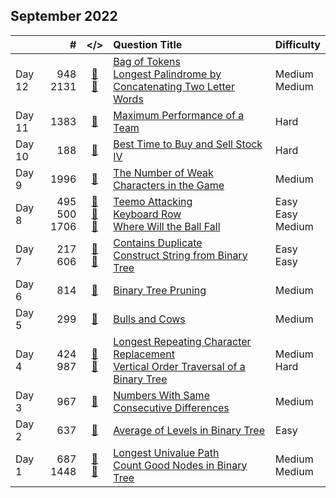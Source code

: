 ## September 2022

||#|</>|Question Title|Difficulty|
|:--|--:|:-:|:--|:--|
|Day 12|948<br>2131|[📎](../src/q_901_950/q0948.cc)<br>[📎](../src/q_2101_2150/q2131.cc)|[Bag of Tokens](https://leetcode.com/problems/bag-of-tokens/)<br>[Longest Palindrome by Concatenating Two Letter Words](https://leetcode.com/problems/longest-palindrome-by-concatenating-two-letter-words/)|Medium<br>Medium|
|Day 11|1383|[📎](../src/q_1351_1400/q1383.cc)|[Maximum Performance of a Team](https://leetcode.com/problems/maximum-performance-of-a-team/)|Hard|
|Day 10|188|[📎](../src/q_151_200/q0188.cc)|[Best Time to Buy and Sell Stock IV](https://leetcode.com/problems/best-time-to-buy-and-sell-stock-iv/)|Hard|
|Day 9|1996|[📎](../src/q_1951_2000/q1996.cc)|[The Number of Weak Characters in the Game](https://leetcode.com/problems/the-number-of-weak-characters-in-the-game/)|Medium|
|Day 8|495<br>500<br>1706|[📎](../src/q_451_500/q0495.cc)<br>[📎](../src/q_451_500/q0500.cc)<br>[📎](../src/q_1701_1750/q1706.cc)|[Teemo Attacking](https://leetcode.com/problems/teemo-attacking/)<br>[Keyboard Row](https://leetcode.com/problems/keyboard-row/)<br>[Where Will the Ball Fall](https://leetcode.com/problems/where-will-the-ball-fall/)|Easy<br>Easy<br>Medium|
|Day 7|217<br>606|[📎](../src/q_201_250/q0217.cc)<br>[📎](../src/q_601_650/q0606.cc)|[Contains Duplicate](https://leetcode.com/problems/contains-duplicate/)<br>[Construct String from Binary Tree](https://leetcode.com/problems/construct-string-from-binary-tree/)|Easy<br>Easy|
|Day 6|814|[📎](../src/q_801_850/q0814.cc)|[Binary Tree Pruning](https://leetcode.com/problems/binary-tree-pruning/)|Medium|
|Day 5|299|[📎](../src/q_251_300/q0299.cc)|[Bulls and Cows](https://leetcode.com/problems/bulls-and-cows/)|Medium|
|Day 4|424<br>987|[📎](../src/q_401_450/q0424.cc)<br>[📎](../src/q_951_1000/q0987.cc)|[Longest Repeating Character Replacement](https://leetcode.com/problems/longest-repeating-character-replacement/)<br>[Vertical Order Traversal of a Binary Tree](https://leetcode.com/problems/vertical-order-traversal-of-a-binary-tree/)|Medium<br>Hard|
|Day 3|967|[📎](../src/q_951_1000/q0967.cc)|[Numbers With Same Consecutive Differences](https://leetcode.com/problems/numbers-with-same-consecutive-differences/)|Medium|
|Day 2|637|[📎](../src/q_601_650/q0637.cc)|[Average of Levels in Binary Tree](https://leetcode.com/problems/average-of-levels-in-binary-tree/)|Easy|
|Day 1|687<br>1448|[📎](../src/q_651_700/q0687.cc)<br>[📎](../src/q_1401_1450/q1448.cc)|[Longest Univalue Path](https://leetcode.com/problems/longest-univalue-path/)<br>[Count Good Nodes in Binary Tree](https://leetcode.com/problems/count-good-nodes-in-binary-tree/)|Medium<br>Medium|

